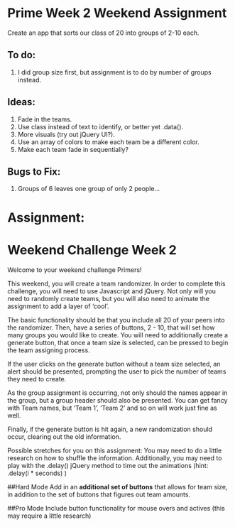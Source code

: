 # Prime Week 2 Weekend Assignment

Create an app that sorts our class of 20 into groups of 2-10 each.

## To do:
1. I did group size first, but assignment is to do by number of groups instead.

## Ideas:
1. Fade in the teams.
2. Use class instead of text to identify, or better yet .data().
3. More visuals (try out jQuery UI?).
4. Use an array of colors to make each team be a different color.
5. Make each team fade in sequentially?

## Bugs to Fix:
1. Groups of 6 leaves one group of only 2 people...

# Assignment:

# Weekend Challenge Week 2

Welcome to your weekend challenge Primers!

This weekend, you will create a team randomizer. In order to complete this challenge, you will need to use Javascript and jQuery. Not only will you need to randomly create teams, but you will also need to animate the assignment to add a layer of ‘cool’. 

The basic functionality should be that you include all 20 of your peers into the randomizer. Then, have a series of buttons, 2 - 10, that will set how many groups you would like to create. You will need to additionally create a generate button, that once a team size is selected, can be pressed to begin the team assigning process.

If the user clicks on the generate button without a team size selected, an alert should be presented, prompting the user to pick the number of teams they need to create.

As the group assignment is occurring, not only should the names appear in the group, but a group header should also be presented. You can get fancy with Team names, but ‘Team 1’, ‘Team 2’ and so on will work just fine as well.

Finally, if the generate button is hit again, a new randomization should occur, clearing out the old information.

Possible stretches for you on this assignment:
You may need to do a little research on how to shuffle the information.
Additionally, you may need to play with the .delay() jQuery method to time out the animations (hint: .delay(i * seconds) )

##Hard Mode
Add in an **additional set of buttons** that allows for team size, in addition to the set of buttons that figures out team amounts.

##Pro Mode
Include button functionality for mouse overs and actives (this may require a little research)
